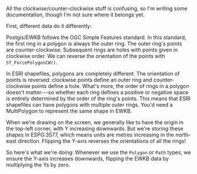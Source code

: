 All the clockwise/counter-clockwise stuff is confusing, so I'm writing some documentation, though I'm not sure where it belongs yet.

First, different data do it differently:

Postgis/EWKB follows the OGC Simple Features standard.
In this standard, the first ring in a polygon is always the outer ring.
The outer ring's points are counter-clockwise.
Subsequent rings are holes with points given in clockwise order.
We can reverse the orientation of the points with `ST_ForcePolygonCW()`.

In ESRI shapefiles, polygons are completely different.
The orientation of points is reversed: clockwise points define an outer ring and counter-clockwise points define a hole.
What's more, the order of rings in a polygon doesn't matter---so whether each ring defines a positive or negative space is entirely determined by the order of the ring's points.
This means that ESRI shapefiles can have polygons with multiple outer rings.
You'd need a MultiPolygon to represent the same shape in EWKB.

When we're drawing on the screen, we generally like to have the origin in the top-left corner, with Y increasing downwards.
But we're storing these shapes in ESPG:3577, which means units are metres increasing in the north-east direction.
Flipping the Y-axis reverses the orientations of all the rings!

So here's what we're doing:
Whenever we use the `Polygon` or `Path` types, we ensure the Y-axis increases downwards, flipping the EWKB data by multiplying the Ys by zero.
